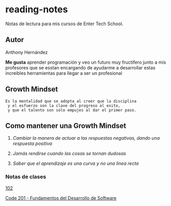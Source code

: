# reading-notes
Notas de lectura para mis cursos de Enter Tech School.
## Autor  
Anthony Hernández 

**Me gusta** aprender programación y veo un futuro muy fructifero junto a mis profesores que se esstan encargando de ayudarme a desarrollar estas increibles herramientas para llegar a ser un profesional 
## Growth Mindset 
```
Es la mentalidad que se adopta al creer que la disciplina
 y el esfuerzo son la clave del progreso al exito,
 y que el talento son solo empujes al dar el primer paso.
```
## **Como mantener una Growth Mindset**
1. *Cambiar la manera de actuar a las respuestas negativas, dando una respuesta positiva*  

2. *Jamás rendirse cuando las cosas se tornan dudosas*

3. *Saber que el aprendizaje es una curva y no una linea recta*

### Notas de clases

[102](./102/)

[Code 201 - Fundamentos del Desarrollo de Software](./Code_201_-_Fundamentos_del_Desarrollo_de_Software/)

